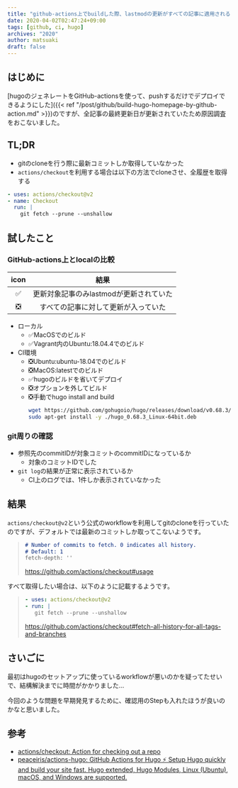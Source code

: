 ```yaml
---
title: "github-actions上でbuildした際、lastmodの更新がすべての記事に適用される問題を解決した"
date: 2020-04-02T02:47:24+09:00
tags: [github, ci, hugo]
archives: "2020"
author: matsuaki
draft: false
---
```

## はじめに

[hugoのジェネレートをGitHub-actionsを使って、pushするだけでデプロイできるようにした]({{< ref "/post/github/build-hugo-homepage-by-github-action.md" >}})のですが、全記事の最終更新日が更新されていたため原因調査をおこないました。

## TL;DR

- gitのcloneを行う際に最新コミットしか取得していなかった
- `actions/checkout`を利用する場合は以下の方法でcloneさせ、全履歴を取得する

```yaml
- uses: actions/checkout@v2
- name: Checkout
  run: |
    git fetch --prune --unshallow
```

## 試したこと

### GitHub-actions上とlocalの比較
|icon|結果|
|:---:|:---:|
|✅|更新対象記事のみlastmodが更新されていた|
|❎|すべての記事に対して更新が入っていた|

- ローカル
    - ✅MacOSでのビルド
    - ✅Vagrant内のUbuntu:18.04.4でのビルド
- CI環境
    - ❎Ubuntu:ubuntu-18.04でのビルド
    - ❎MacOS:latestでのビルド
    - ✅hugoのビルドを省いてデプロイ
    - ❎オプションを外してビルド
    - ❎手動でhugo install and build
        ```bash
        wget https://github.com/gohugoio/hugo/releases/download/v0.68.3/hugo_0.68.3_Linux-64bit.deb
        sudo apt-get install -y ./hugo_0.68.3_Linux-64bit.deb
        ```

### git周りの確認

- 参照先のcommitIDが対象コミットのcommitIDになっているか
    - 対象のコミットIDでした
- `git log`の結果が正常に表示されているか
    - CI上のログでは、1件しか表示されていなかった

## 結果

`actions/checkout@v2`という公式のworkflowを利用してgitのcloneを行っていたのですが、デフォルトでは最新のコミットしか取ってこないようです。

>```markdown
># Number of commits to fetch. 0 indicates all history.
># Default: 1
>fetch-depth: ''
>```
>https://github.com/actions/checkout#usage

すべて取得したい場合は、以下のように記載するようです。

>```yaml
>- uses: actions/checkout@v2
>- run: |
>    git fetch --prune --unshallow
>```
>https://github.com/actions/checkout#fetch-all-history-for-all-tags-and-branches

## さいごに

最初はhugoのセットアップに使っているworkflowが悪いのかを疑ってたせいで、結構解決までに時間がかかりました…

今回のような問題を早期発見するために、確認用のStepも入れたほうが良いのかなと思いました。

## 参考

- [actions/checkout: Action for checking out a repo](https://github.com/actions/checkout)
- [peaceiris/actions-hugo: GitHub Actions for Hugo ⚡️ Setup Hugo quickly and build your site fast. Hugo extended, Hugo Modules, Linux (Ubuntu), macOS, and Windows are supported.](https://github.com/peaceiris/actions-hugo)